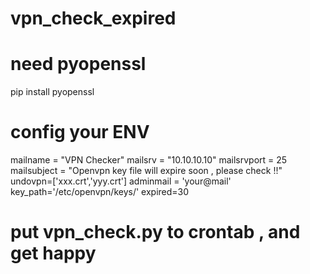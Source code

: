 # vpn_check_expired
# need pyopenssl
pip install pyopenssl

# config your ENV

mailname = "VPN Checker"
mailsrv = "10.10.10.10"
mailsrvport = 25
mailsubject  = "Openvpn key file will expire soon , please check !!"
undovpn=['xxx.crt','yyy.crt']
adminmail = 'your@mail'
key_path='/etc/openvpn/keys/'
expired=30

# put vpn_check.py to crontab , and get happy
